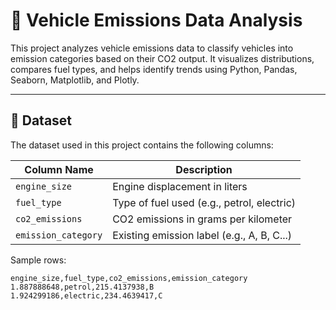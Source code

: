 # 🚗 Vehicle Emissions Data Analysis

This project analyzes vehicle emissions data to classify vehicles into emission categories based on their CO2 output. It visualizes distributions, compares fuel types, and helps identify trends using Python, Pandas, Seaborn, Matplotlib, and Plotly.

---

## 📁 Dataset

The dataset used in this project contains the following columns:

| Column Name        | Description                                 |
|--------------------|---------------------------------------------|
| `engine_size`      | Engine displacement in liters               |
| `fuel_type`        | Type of fuel used (e.g., petrol, electric)  |
| `co2_emissions`    | CO2 emissions in grams per kilometer        |
| `emission_category`| Existing emission label (e.g., A, B, C...)  |

Sample rows:

```csv
engine_size,fuel_type,co2_emissions,emission_category
1.887888648,petrol,215.4137938,B
1.924299186,electric,234.4639417,C
